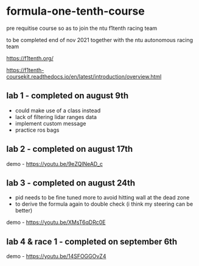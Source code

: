 # formula-one-tenth-course

pre requitise course so as to join the ntu f1tenth racing team 

to be completed end of nov 2021 together with the ntu autonomous racing team

https://f1tenth.org/

https://f1tenth-coursekit.readthedocs.io/en/latest/introduction/overview.html

## lab 1 - completed on august 9th

- could make use of a class instead
- lack of filtering lidar ranges data
- implement custom message
- practice ros bags

## lab 2 - completed on august 17th

demo - https://youtu.be/9eZQlNeAD_c
    
## lab 3 - completed on august 24th

- pid needs to be fine tuned more to avoid hitting wall at the dead zone
- to derive the formula again to double check (i think my steering can be better)

demo - https://youtu.be/XMsT6qDRc0E

## lab 4 & race 1 - completed on september 6th

demo - https://youtu.be/14SFOGGOvZ4
